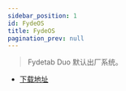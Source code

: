 ```yaml
---
sidebar_position: 1
id: FydeOS
title: FydeOS
pagination_prev: null
---
```

> Fydetab Duo 默认出厂系统。

- [下载地址](https://fydeos.com/download/device/fydetab_duo-fydeos)